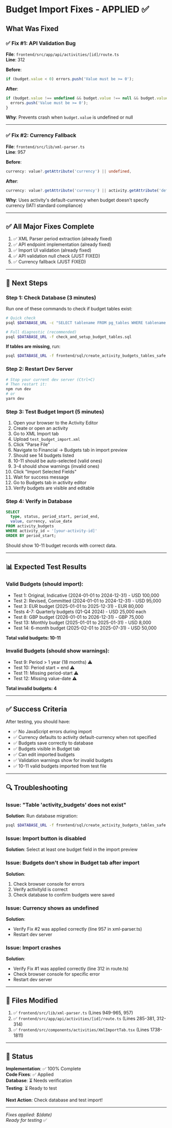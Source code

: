 # Budget Import Fixes - APPLIED ✅

## What Was Fixed

### ✅ Fix #1: API Validation Bug
**File**: `frontend/src/app/api/activities/[id]/route.ts`  
**Line**: 312

**Before**:
```typescript
if (budget.value < 0) errors.push('Value must be >= 0');
```

**After**:
```typescript
if (budget.value !== undefined && budget.value !== null && budget.value < 0) {
  errors.push('Value must be >= 0');
}
```

**Why**: Prevents crash when `budget.value` is undefined or null

---

### ✅ Fix #2: Currency Fallback
**File**: `frontend/src/lib/xml-parser.ts`  
**Line**: 957

**Before**:
```typescript
currency: value?.getAttribute('currency') || undefined,
```

**After**:
```typescript
currency: value?.getAttribute('currency') || activity.getAttribute('default-currency') || undefined,
```

**Why**: Uses activity's default-currency when budget doesn't specify currency (IATI standard compliance)

---

## ✅ All Major Fixes Complete

1. ✅ XML Parser period extraction (already fixed)
2. ✅ API endpoint implementation (already fixed)
3. ✅ Import UI validation (already fixed)
4. ✅ API validation null check (JUST FIXED)
5. ✅ Currency fallback (JUST FIXED)

---

## 🎯 Next Steps

### Step 1: Check Database (3 minutes)

Run one of these commands to check if budget tables exist:

```bash
# Quick check
psql $DATABASE_URL -c "SELECT tablename FROM pg_tables WHERE tablename LIKE 'activity_budget%';"

# Full diagnostic (recommended)
psql $DATABASE_URL -f check_and_setup_budget_tables.sql
```

**If tables are missing**, run:
```bash
psql $DATABASE_URL -f frontend/sql/create_activity_budgets_tables_safe.sql
```

### Step 2: Restart Dev Server

```bash
# Stop your current dev server (Ctrl+C)
# Then restart it:
npm run dev
# or
yarn dev
```

### Step 3: Test Budget Import (5 minutes)

1. Open your browser to the Activity Editor
2. Create or open an activity
3. Go to XML Import tab
4. Upload `test_budget_import.xml`
5. Click "Parse File"
6. Navigate to Financial → Budgets tab in import preview
7. Should see 14 budgets listed
8. 10-11 should be auto-selected (valid ones)
9. 3-4 should show warnings (invalid ones)
10. Click "Import Selected Fields"
11. Wait for success message
12. Go to Budgets tab in activity editor
13. Verify budgets are visible and editable

### Step 4: Verify in Database

```sql
SELECT 
  type, status, period_start, period_end, 
  value, currency, value_date 
FROM activity_budgets 
WHERE activity_id = '[your-activity-id]'
ORDER BY period_start;
```

Should show 10-11 budget records with correct data.

---

## 📊 Expected Test Results

### Valid Budgets (should import):
- Test 1: Original, Indicative (2024-01-01 to 2024-12-31) - USD 100,000
- Test 2: Revised, Committed (2024-01-01 to 2024-12-31) - USD 95,000
- Test 3: EUR budget (2025-01-01 to 2025-12-31) - EUR 80,000
- Tests 4-7: Quarterly budgets (Q1-Q4 2024) - USD 25,000 each
- Test 8: GBP budget (2026-01-01 to 2026-12-31) - GBP 75,000
- Test 13: Monthly budget (2025-01-01 to 2025-01-31) - USD 8,000
- Test 14: 6-month budget (2025-02-01 to 2025-07-31) - USD 50,000

**Total valid budgets: 10-11**

### Invalid Budgets (should show warnings):
- Test 9: Period > 1 year (18 months) ⚠️
- Test 10: Period start = end ⚠️
- Test 11: Missing period-start ⚠️
- Test 12: Missing value-date ⚠️

**Total invalid budgets: 4**

---

## ✅ Success Criteria

After testing, you should have:
- ✅ No JavaScript errors during import
- ✅ Currency defaults to activity default-currency when not specified
- ✅ Budgets save correctly to database
- ✅ Budgets visible in Budget tab
- ✅ Can edit imported budgets
- ✅ Validation warnings show for invalid budgets
- ✅ 10-11 valid budgets imported from test file

---

## 🔍 Troubleshooting

### Issue: "Table 'activity_budgets' does not exist"
**Solution**: Run database migration:
```bash
psql $DATABASE_URL -f frontend/sql/create_activity_budgets_tables_safe.sql
```

### Issue: Import button is disabled
**Solution**: Select at least one budget field in the import preview

### Issue: Budgets don't show in Budget tab after import
**Solution**: 
1. Check browser console for errors
2. Verify activityId is correct
3. Check database to confirm budgets were saved

### Issue: Currency shows as undefined
**Solution**: 
- Verify Fix #2 was applied correctly (line 957 in xml-parser.ts)
- Restart dev server

### Issue: Import crashes
**Solution**:
- Verify Fix #1 was applied correctly (line 312 in route.ts)
- Check browser console for specific error
- Restart dev server

---

## 📝 Files Modified

1. ✅ `frontend/src/lib/xml-parser.ts` (Lines 949-965, 957)
2. ✅ `frontend/src/app/api/activities/[id]/route.ts` (Lines 285-381, 312-314)
3. ✅ `frontend/src/components/activities/XmlImportTab.tsx` (Lines 1738-1811)

---

## 🎉 Status

**Implementation**: ✅ 100% Complete  
**Code Fixes**: ✅ Applied  
**Database**: ⏳ Needs verification  
**Testing**: ⏳ Ready to test  

**Next Action**: Check database and test import!

---

*Fixes applied: $(date)*  
*Ready for testing* ✅

